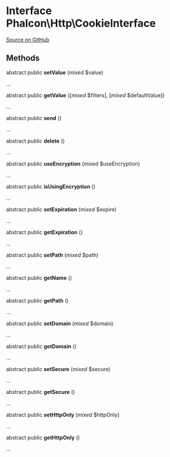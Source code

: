 # Interface **Phalcon\\Http\\CookieInterface**

<a href="https://github.com/phalcon/cphalcon/blob/master/phalcon/http/cookieinterface.zep" class="btn btn-default btn-sm">Source on GitHub</a>

## Methods
abstract public  **setValue** (*mixed* $value)

...

abstract public  **getValue** ([*mixed* $filters], [*mixed* $defaultValue])

...

abstract public  **send** ()

...

abstract public  **delete** ()

...

abstract public  **useEncryption** (*mixed* $useEncryption)

...

abstract public  **isUsingEncryption** ()

...

abstract public  **setExpiration** (*mixed* $expire)

...

abstract public  **getExpiration** ()

...

abstract public  **setPath** (*mixed* $path)

...

abstract public  **getName** ()

...

abstract public  **getPath** ()

...

abstract public  **setDomain** (*mixed* $domain)

...

abstract public  **getDomain** ()

...

abstract public  **setSecure** (*mixed* $secure)

...

abstract public  **getSecure** ()

...

abstract public  **setHttpOnly** (*mixed* $httpOnly)

...

abstract public  **getHttpOnly** ()

...

